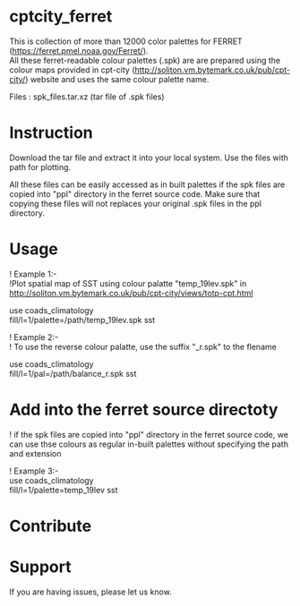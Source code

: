 #  cptcity_ferret
This is collection of more than 12000 color palettes for FERRET (https://ferret.pmel.noaa.gov/Ferret/).  
All these ferret-readable colour palettes (.spk) are are prepared using the colour maps provided in cpt-city (http://soliton.vm.bytemark.co.uk/pub/cpt-city/) website and uses the same colour palette name. 

Files : spk_files.tar.xz (tar file of .spk files)

# Instruction  

Download the tar file and extract it into your local system.  Use the files with path for plotting. 


All these files can be easily accessed as in built palettes if the spk files are copied into "ppl" directory in the ferret source code. Make sure that copying  these files will not replaces your original .spk files in the ppl directory.


# Usage 


!       Example 1:- \
!Plot spatial map of SST using colour palatte "temp_19lev.spk" in http://soliton.vm.bytemark.co.uk/pub/cpt-city/views/totp-cpt.html 


use coads_climatology \
fill/l=1/palette=/path/temp_19lev.spk sst  


!           Example 2:-\
! To use the reverse colour palatte, use the suffix "_r.spk"  to the flename 

use coads_climatology \
fill/l=1/pal=/path/balance_r.spk sst 

# Add into the ferret source directoty 
! if the spk files are copied into "ppl" directory in the ferret source code, we can use thse colours as regular in-built palettes without specifying the path and extension 

!           Example 3:- \
use coads_climatology \
fill/l=1/palette=temp_19lev sst  

# Contribute


# Support 
If you are having issues, please let us know. 


